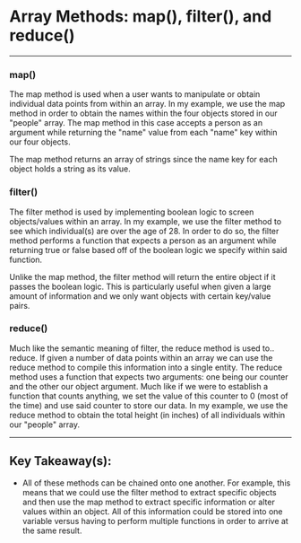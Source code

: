 # Array Methods: map(), filter(), and reduce()

---

### map()

The map method is used when a user wants to manipulate or obtain individual data points from within an array. In my example, we use the map method in order to obtain the names within the four objects stored in our "people" array. The map method in this case accepts a person as an argument while returning the "name" value from each "name" key within our four objects.

The map method returns an array of strings since the name key for each object holds a string as its value.

### filter()

The filter method is used by implementing boolean logic to screen objects/values within an array. In my example, we use the filter method to see which individual(s) are over the age of 28. In order to do so, the filter method performs a function that expects a person as an argument while returning true or false based off of the boolean logic we specify within said function.

Unlike the map method, the filter method will return the entire object if it passes the boolean logic. This is particularly useful when given a large amount of information and we only want objects with certain key/value pairs.

### reduce()

Much like the semantic meaning of filter, the reduce method is used to.. reduce. If given a number of data points within an array we can use the reduce method to compile this information into a single entity. The reduce method uses a function that expects two arguments: one being our counter and the other our object argument. Much like if we were to establish a function that counts anything, we set the value of this counter to 0 (most of the time) and use said counter to store our data. In my example, we use the reduce method to obtain the total height (in inches) of all individuals within our "people" array.

---

## Key Takeaway(s):

- All of these methods can be chained onto one another. For example, this means that we could use the filter method to extract specific objects and then use the map method to extract specific information or alter values within an object. All of this information could be stored into one variable versus having to perform multiple functions in order to arrive at the same result.
